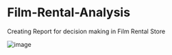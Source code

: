 # Film-Rental-Analysis
Creating Report for decision making in Film Rental Store

![image](https://github.com/Jaswin-J/Film-Rental-Analysis/assets/113494833/2a54182b-a10a-4c90-8b67-7d584ab21865)
